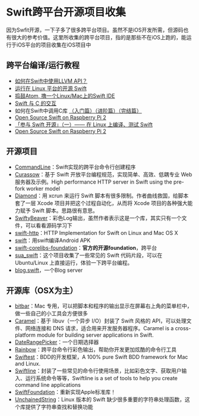 # Swift跨平台开源项目收集
因为Swfit开源，一下子多了很多跨平台项目。虽然不是iOS开发所需，但源码也有很大的参考价值。这里所收集的跨平台项目，指的是那些不在iOS上跑的，能运行于iOS平台的项目收集在iOS项目中

## 跨平台编译/运行教程
- [如何在Swift中使用LLVM API？][1]
- [运行在 Linux 平台的开源 Swift][2]
- [捣鼓Atom, 撸一个Linux/Mac上的Swift IDE][3]
- [Swift 与 C 的交互][4]
- 如何在Swift中调用C库 [（入门篇）][5][（进阶篇）][6][（完结篇）][7]
- [Open Source Swift on Raspberry Pi 2][8]
- [「参与 Swift 开源」（一）—— 在 Linux 上编译、测试 Swift][9]
- [Open Source Swift on Raspberry Pi 2][10]

## 开源项目
- [CommandLine][11]：Swift实现的跨平台命令行创建程序
- [Curassow][12]：基于 Swift 开放平台编程规范，实现简单、高效、低耦专业 Web 服务器及示例。High performance HTTP server in Swift using the pre-fork worker model
- [Diamond][13]：用 xcrun 来运行 Swift 脚本有很多限制。作者曲线救国，给脚本套了一层 Xcode 项目并把这个过程自动化，从而将 Xcode 项目的各种强大能力赋予 Swift 脚本。思路很有意思。
- [SwiftyBeaver][14]：彩色Log输出，虽然作者表示这是一个库，其实只有一个文件，可以看看源码学习下
- [swift-http][15]：HTTP Implementation for Swift on Linux and Mac OS X
- [swift][16]：用swift编译Android APK
- [swift-corelibs-foundation][17]：**官方的开源foundation**，跨平台
- [sua\_swift][18]：这个项目收集了一些常见的 Swift 代码片段，可以在 Ubuntu/Linux 上直接运行，体验一下跨平台编程。
- [blog.swift][19]，一个Blog server

## 开源库（OSX为主）
- [bitbar][20]：Mac 专用，可以把脚本和程序的输出显示在屏幕右上角的菜单栏中，做一些自己的小工具会方便很多
- [Caramel][21]：基于 libuv（一个异步 I/O）封装了 Swift 风格的 API，可以处理文件、网络连接和 DNS 请求，适合用来开发服务器程序。Caramel is a cross-platform module for building server applications in Swift.
- [DateRangePicker][22]：一个日期选择器
- [Rainbow][23]：跨平台命令行彩色输出，帮助你开发更加炫酷的命令行工具
- [Swiftest][24]：BDD的开发框架，A 100% pure Swift BDD framework for Mac and Linux.
- [Swiftline][25]：封装了一些常见的命令行使用场景，比如彩色文字、获取用户输入、运行系统命令等等，Swiftline is a set of tools to help you create command line applications
- [SwiftFoundation][26]：重新实现Apple标准库！
- [UnchainedString][27]：Linux 版本的 Swift 缺少很多重要的字符串处理函数，这个库提供了字符串查找和替换功能

[1]:	http://www.csdn.net/article/2015-12-07/2826407-Swift
[2]:	http://swiftcafe.io/2015/12/11/swift-linux/ "运行在 Linux 平台的开源 Swift"
[3]:	http://ios.dog/simple-swift-ide-on-atom/ "[翻译]捣鼓Atom, 撸一个Linux/Mac上的Swift IDE"
[4]:	https://realm.io/cn/news/pragma-chris-eidhof-swift-c/ "Swift 与 C 的交互"
[5]:	http://hearrain.com/2015/12/850 "如何在Swift中调用C库（入门篇）"
[6]:	http://hearrain.com/2016/01/853 "如何在Swift中调用C库（进阶篇）"
[7]:	http://hearrain.com/2016/01/855 "如何在Swift中调用C库（完结篇）"
[8]:	http://dev.iachieved.it/iachievedit/open-source-swift-on-raspberry-pi-2/ "Open Source Swift on Raspberry Pi 2"
[9]:	https://autolayout.club/2016/01/01/%E3%80%8C%E5%8F%82%E4%B8%8E-Swift-%E5%BC%80%E6%BA%90%E3%80%8D%EF%BC%88%E4%B8%80%EF%BC%89%E2%80%94%E2%80%94-%E5%9C%A8-Linux-%E4%B8%8A%E7%BC%96%E8%AF%91%E3%80%81%E6%B5%8B%E8%AF%95-Swift/ "「参与 Swift 开源」（一）—— 在 Linux 上编译、测试 Swift"
[10]:	http://dev.iachieved.it/iachievedit/open-source-swift-on-raspberry-pi-2/ "Open Source Swift on Raspberry Pi 2"
[11]:	https://github.com/jatoben/CommandLine "CommandLine"
[12]:	https://github.com/kylef/Curassow "Curassow"
[13]:	https://github.com/johnno1962/Diamond "Diamond"
[14]:	https://github.com/skreutzberger/SwiftyBeaver "SwiftyBeaver"
[15]:	https://github.com/huytd/swift-http "swift-http"
[16]:	https://github.com/SwiftAndroid/swift "swift"
[17]:	https://github.com/apple/swift-corelibs-foundation "swift-corelibs-foundation"
[18]:	https://github.com/jpedrosa/sua_swift "sua_swift"
[19]:	https://github.com/lexrus/blog.swift "blog.swift"
[20]:	https://github.com/matryer/bitbar "bitbar"
[21]:	https://github.com/CaramelForSwift/Caramel "Caramel"
[22]:	https://github.com/MrMage/DateRangePicker "DateRangePicker"
[23]:	https://github.com/onevcat/Rainbow "Rainbow"
[24]:	https://github.com/bppr/Swiftest "Swiftest"
[25]:	https://github.com/Swiftline/Swiftline "Swiftline"
[26]:	https://github.com/PureSwift/SwiftFoundation "SwiftFoundation"
[27]:	https://github.com/dunkelstern/UnchainedString "UnchainedString"